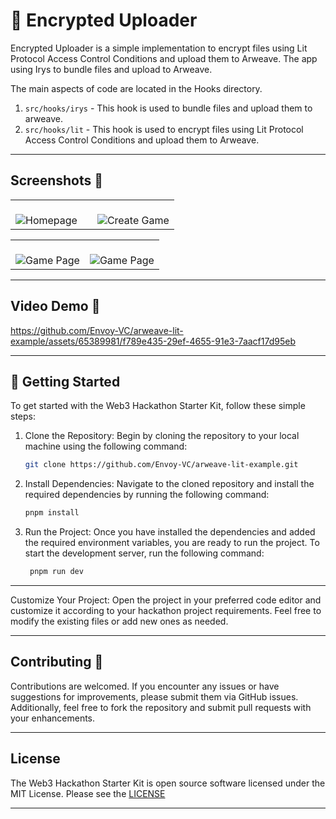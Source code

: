 # 🔐 Encrypted Uploader

Encrypted Uploader is a simple implementation to encrypt files using Lit Protocol Access Control Conditions and upload them to Arweave. The app using Irys to bundle files and upload to Arweave.

The main aspects of code are located in the Hooks directory.

1. `src/hooks/irys` - This hook is used to bundle files and upload them to arweave.
2. `src/hooks/lit` - This hook is used to encrypt files using Lit Protocol Access Control Conditions and upload them to Arweave.

---

## Screenshots 📸

<table>
  <tr>
    <td valign="top" width="50%">
      <br>
      <img src="https://i.ibb.co/Mg8vGtg/1.png" alt="Homepage" >
    </td>
    <td valign="top" width="50%">
      <br>
      <img src="https://i.ibb.co/NxsGTv8/2.png" alt="Create Game" >
    </td>
  </tr>
</table>

<table>
  <tr>
    <td valign="top" width="50%">
      <br>
      <img src="https://i.ibb.co/YWj5d0n/3.png" alt="Game Page" >
    </td>
    <td valign="top" width="50%">
      <br>
      <img src="https://i.ibb.co/hCtdR22/4.png" alt="Game Page" >
    </td>
  </tr>
</table>

---

## Video Demo 🎥

https://github.com/Envoy-VC/arweave-lit-example/assets/65389981/f789e435-29ef-4655-91e3-7aacf17d95eb

---

## 🚀 Getting Started

To get started with the Web3 Hackathon Starter Kit, follow these simple steps:

1. Clone the Repository: Begin by cloning the repository to your local machine using the following command:

   ```bash
   git clone https://github.com/Envoy-VC/arweave-lit-example.git
   ```

2. Install Dependencies: Navigate to the cloned repository and install the required dependencies by running the following command:

   ```bash
   pnpm install
   ```

3. Run the Project: Once you have installed the dependencies and added the required environment variables, you are ready to run the project. To start the development server, run the following command:

   ```bash
    pnpm run dev
   ```

---

Customize Your Project: Open the project in your preferred code editor and customize it according to your hackathon project requirements. Feel free to modify the existing files or add new ones as needed.

---

## Contributing 🤝

Contributions are welcomed. If you encounter any issues or have suggestions for improvements, please submit them via GitHub issues. Additionally, feel free to fork the repository and submit pull requests with your enhancements.

---

## License

The Web3 Hackathon Starter Kit is open source software licensed under the MIT License. Please see the [LICENSE](./LICENSE)

---
